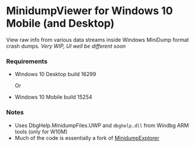 # MinidumpViewer for Windows 10 Mobile (and Desktop)

View raw info from various data streams inside Windows MiniDump format crash dumps. *Very WIP, UI well be different soon*

### Requirements

- Windows 10 Desktop build 16299

   Or
- Windows 10 Mobile build 15254

### Notes
- Uses DbgHelp.MinidumpFiles.UWP and `dbghelp.dll` from Windbg ARM tools (only for W10M)
- Much of the code is essentially a fork of [MinidumpExplorer](https://github.com/GregTheDev/MinidumpExplorer)

